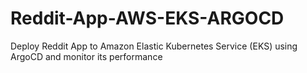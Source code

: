 # Reddit-App-AWS-EKS-ARGOCD
Deploy Reddit App to Amazon Elastic Kubernetes Service (EKS) using ArgoCD and monitor its performance
